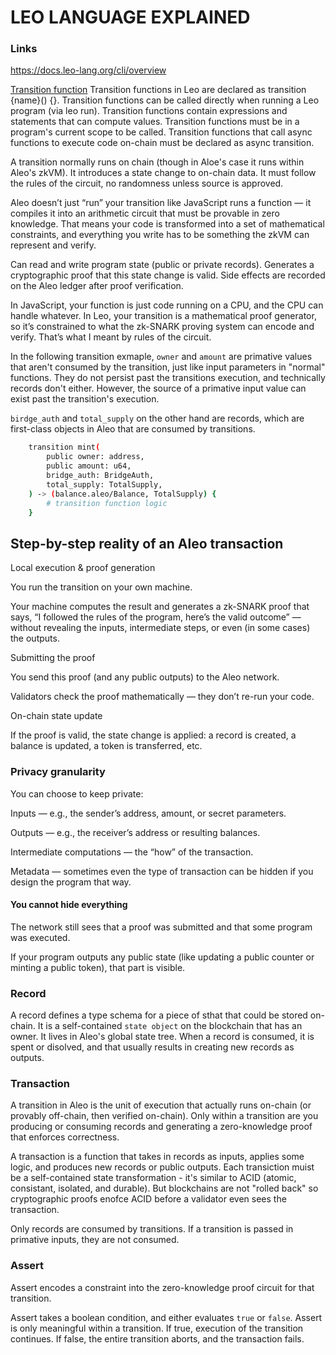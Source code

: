 # LEO LANGUAGE EXPLAINED

### Links
https://docs.leo-lang.org/cli/overview

[Transition function](https://docs.leo-lang.org/language/programs#transition-function)
Transition functions in Leo are declared as transition {name}() {}. Transition functions can be called directly when running a Leo program (via leo run). Transition functions contain expressions and statements that can compute values. Transition functions must be in a program's current scope to be called. Transition functions that call async functions to execute code on-chain must be declared as async transition.

A transition normally runs on chain (though in Aloe's case it runs within Aleo's zkVM). It introduces a state change to on-chain data. It must follow the rules of the circuit, no randomness unless source is approved. 

Aleo doesn’t just “run” your transition like JavaScript runs a function — it compiles it into an arithmetic circuit that must be provable in zero knowledge. That means your code is transformed into a set of mathematical constraints, and everything you write has to be something the zkVM can represent and verify.

Can read and write program state (public or private records).
Generates a cryptographic proof that this state change is valid.
Side effects are recorded on the Aleo ledger after proof verification.

In JavaScript, your function is just code running on a CPU, and the CPU can handle whatever.
In Leo, your transition is a mathematical proof generator, so it’s constrained to what the zk-SNARK proving system can encode and verify. That’s what I meant by rules of the circuit.

In the following transition exmaple, `owner` and `amount` are primative values that aren't consumed by the transition, just like input parameters in "normal" functions. They do not persist past the transitions execution, and technically records don't either. However, the source of a primative input value can exist past the transition's execution.

`birdge_auth` and `total_supply` on the other hand are records, which are first-class objects in Aleo that are consumed by transitions.
```bash
    transition mint(
        public owner: address,
        public amount: u64,
        bridge_auth: BridgeAuth,
        total_supply: TotalSupply,
    ) -> (balance.aleo/Balance, TotalSupply) {
        # transition function logic 
    }
```

## Step-by-step reality of an Aleo transaction

Local execution & proof generation

You run the transition on your own machine.

Your machine computes the result and generates a zk-SNARK proof that says, “I followed the rules of the program, here’s the valid outcome” — without revealing the inputs, intermediate steps, or even (in some cases) the outputs.

Submitting the proof

You send this proof (and any public outputs) to the Aleo network.

Validators check the proof mathematically — they don’t re-run your code.

On-chain state update

If the proof is valid, the state change is applied: a record is created, a balance is updated, a token is transferred, etc.

### Privacy granularity

You can choose to keep private:

Inputs — e.g., the sender’s address, amount, or secret parameters.

Outputs — e.g., the receiver’s address or resulting balances.

Intermediate computations — the “how” of the transaction.

Metadata — sometimes even the type of transaction can be hidden if you design the program that way.

#### You cannot hide everything

The network still sees that a proof was submitted and that some program was executed.

If your program outputs any public state (like updating a public counter or minting a public token), that part is visible.

### Record
A record defines a type schema for a piece of sthat that could be stored on-chain. It is a self-contained `state object` on the blockchain that has an owner. It lives in Aleo's global state tree. When a record is consumed, it is spent or disolved, and that usually results in creating new records as outputs.

### Transaction
A transition in Aleo is the unit of execution that actually runs on-chain (or provably off-chain, then verified on-chain). Only within a transition are you producing or consuming records and generating a zero-knowledge proof that enforces correctness.

A transaction is a function that takes in records as inputs, applies some logic, and produces new records or public outputs. Each transiction muist be a self-contained state transformation - it's similar to ACID (atomic, consistant, isolated, and durable). But blockchains are not "rolled back" so cryptographic proofs enofce ACID before a validator even sees the transaction. 

Only records are consumed by transitions. If a transition is passed in primative inputs, they are not consumed.

### Assert
Assert encodes a constraint into the zero-knowledge proof circuit for that transition.

Assert takes a boolean condition, and either evaluates `true` or `false`. Assert is only meaningful within a transition. If true, execution of the transition continues. If false, the entire transition aborts, and the transaction fails.